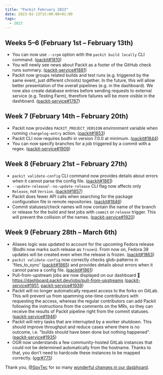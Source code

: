 ```yaml
---
title: "Packit February 2023"
date: 2023-02-13T15:00:00+01:00
tags:
  - 2023
---
```


## Weeks 5–6 (February 1st – February 13th)

- You can now use `--srpm` option with the `packit build locally` CLI command. ([packit#1810](https://github.com/packit/packit/pull/1810))
- You will newly see news about Packit as a footer of the GitHub check runs summary. ([packit-service#1881](https://github.com/packit/packit-service/pull/1881))
- Packit now groups related builds and test runs (e.g. triggered by the same event, just different chroots) together. In the future, this will allow better presentation of the overall pipelines (e.g. in the dashboard). We now also create database entries before sending requests to external service (e.g. Testing Farm), therefore failures will be more visible in the dashboard. ([packit-service#1787](https://github.com/packit/packit-service/pull/1787))

## Week 7 (February 14th – February 20th)

- Packit now provides `PACKIT_PROJECT_VERSION` environment variable when running `changelog-entry` action. ([packit#1853](https://github.com/packit/packit/pull/1853))
- Packit CLI now requires bodhi in version 7.0.0 at minimum. ([packit#1844](https://github.com/packit/packit/pull/1844))
- You can now specify branches for a job triggered by a commit with a regex. ([packit-service#1909](https://github.com/packit/packit-service/pull/1909))

## Week 8 (February 21st – February 27th)

- `packit validate-config` CLI command now provides details about errors when it cannot parse the config file. ([packit#1861](https://github.com/packit/packit/pull/1861))
- `--update-release`/`--no-update-release` CLI flag now affects only `Release`, not `Version`. ([packit#1857](https://github.com/packit/packit/pull/1857))
- Packit does fewer API calls when searching for the package configuration file in remote repositories. ([packit#1846](https://github.com/packit/packit/pull/1846))
- Commit statuses/check names will now contain the name of the branch or release for the build and test jobs with `commit` or `release` trigger.
  This will prevent the collision of the names. ([packit-service#1920](https://github.com/packit/packit-service/pull/1920))

## Week 9 (February 28th – March 6th)

- Aliases logic was updated to account for the upcoming Fedora release (Bodhi now marks such release as `frozen`). From now on, Fedora 38 updates will be created even when the release is frozen. ([packit#1863](https://github.com/packit/packit/pull/1863))
- `packit validate-config` now correctly checks glob-patterns in 'files_to_sync' ([packit#1865](https://github.com/packit/packit/pull/1865)) and provides details about errors when it cannot parse a config file. ([packit#1861](https://github.com/packit/packit/pull/1861))
- Pull-from-upstream jobs are now displayed on our dashboard 🥳 https://dashboard.packit.dev/jobs/pull-from-upstreams ([packit-service#1951](https://github.com/packit/packit-service/pull/1951), [packit-service#1939](https://github.com/packit/packit-service/pull/1939))
- Packit will no longer automatically request access to the forks on GitLab. This will prevent us from spamming one-time contributors with requesting the access, whereas the regular contributors can add Packit following the instructions from the comments on the MRs, so they can receive the results of Packit pipeline right from the commit statuses. ([packit-service#1946](https://github.com/packit/packit-service/pull/1946))
- Packit will retry tasks that are interrupted by a worker shutdown. This should improve throughput and reduce cases where there is no outcome, i.e. "builds should have been done but nothing happened". ([packit-service#1935](https://github.com/packit/packit-service/pull/1935))
- OGR now understands a few community-hosted GitLab instances that could not be determined automatically from the hostname. Thanks to that, you don't need to hardcode these instances to be mapped correctly. ([ogr#775](https://github.com/packit/ogr/pull/775))

Thank you, [@SpyTec](https://github.com/SpyTec) for so many [wonderful changes in our dasbhoard](https://github.com/packit/dashboard/pulls?q=is%3Apr+author%3ASpyTec).

